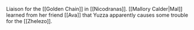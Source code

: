 Liaison for the [[Golden Chain]] in [[Nicodranas]]. [[Mallory Calder|Mal]] learned from her friend [[Ava]] that Yuzza apparently causes some trouble for the [[Zhelezo]]. 